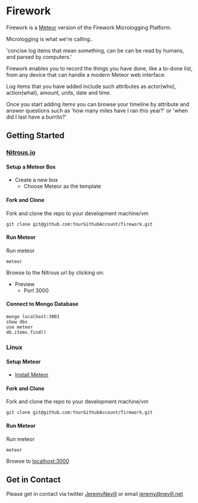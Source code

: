 Firework
========

Firework is a [Meteor](https://www.meteor.com) version of the Firework Micrologging Platform.

Micrologging is what we're calling..

'concise log items that mean something, can be can be read by humans, and parsed by computers.'

Firework enables you to record the things you have done, like a to-done list,
from any device that can handle a modern Meteor web interface.

Log items that you have added include such attributes as
actor(who), action(what), amount, units, date and time.

Once you start adding items you can browse your timeline by attribute and answer
questions such as 'how many miles have I ran this year?' or 'when did I last have a burrito?'


## Getting Started

### [Nitrous.io](http://nitrous.io)

#### Setup a Meteor Box

* Create a new box
  * Choose Meteor as the template

#### Fork and Clone

Fork and clone the repo to your development machine/vm

```
git clone git@github.com:YourGithubAccount/firework.git
```

#### Run Meteor

Run meteor

```
meteor
```

Browse to the Nitrous url by clicking on:
* Preview
  * Port 3000

#### Connect to Mongo Database

```
mongo localhost:3001       
show dbs
use meteor
db.items.find()
```


### Linux

#### Setup Meteor

* [Install Meteor](https://www.meteor.com/install)

#### Fork and Clone

Fork and clone the repo to your development machine/vm

```
git clone git@github.com:YourGithubAccount/firework.git
```

#### Run Meteor

Run meteor

```
meteor
```

Browse to [localhost:3000](http://localhost:3000)



## Get in Contact

Please get in contact via twitter [JeremyNevill](https://twitter.com/JeremyNevill) or
email [jeremy@nevill.net](mailto:jeremy@nevill.net)






